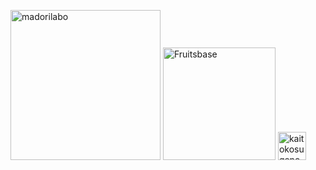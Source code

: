 <a href="https://madori-labo.com/"><img src="https://madori-labo.com/svg/madorilabo_logo.svg" width="240px" alt="madorilabo"/></a>
<a href="https://www.fruitsbase.com"><img src="https://www.fruitsbase.com/fruitsbase-logo.png" width="180px" alt="Fruitsbase"/></a>
<a href="https://kaitokosuge.github.io/space/"><img src="https://kaitokosuge.github.io/space/img/pen.png" width="45px" alt="kaitokosugeno"/></a>










